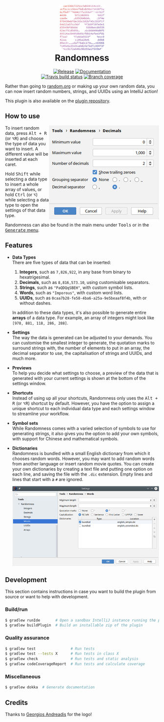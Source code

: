 <h1 align="center">
<img src=".github/logo.png" width="150"/>
<br/>
Randomness
</h1>

<p align="center">
    <a href="https://plugins.jetbrains.com/plugin/9836-randomness"><img src="https://img.shields.io/github/release/FWDekker/intellij-randomness.svg?style=for-the-badge" alt="Release" /></a>
    <a href="https://fwdekker.github.io/intellij-randomness/"><img src="https://img.shields.io/badge/documentation-ready-blue.svg?style=for-the-badge" alt="Documentation" /></a>
    <br />
    <a href="https://travis-ci.org/FWDekker/intellij-randomness"><img src="https://img.shields.io/travis/FWDekker/intellij-randomness/master.svg?style=for-the-badge" alt="Travis build status" /></a>
    <a href="https://codecov.io/gh/FWDekker/intellij-randomness"><img src="https://img.shields.io/codecov/c/github/FWDekker/intellij-randomness.svg?style=for-the-badge" alt="Branch coverage" /></a>
</p>

Rather than going to [random.org](https://www.random.org/) or making up your own random data, you can now insert random numbers, strings, and UUIDs using an IntelliJ action!

This plugin is also available on the [plugin repository](https://plugins.jetbrains.com/plugin/9836-randomness).


## How to use
<img align="right" src=".github/string-settings-cropped.png" alt="String settings" />

To insert random data, press <kbd>Alt + R</kbd> (or <kbd>⌥R</kbd>) and choose the type of data you want to insert.
A different value will be inserted at each caret.

Hold <kbd>Shift</kbd> while selecting a data type to insert a whole array of values, or hold <kbd>Ctrl</kbd> (or <kbd>⌥</kbd>) while selecting a data type to open the settings of that data type.

Randomness can also be found in the main menu under <kbd>Tools</kbd> or in the [<kbd>Generate</kbd> menu](https://www.jetbrains.com/help/idea/generating-code.html).

## Features
* **Data Types**<br />
  There are five types of data that can be inserted:
  1. **Integers**, such as `7,826,922`, in any base from binary to hexatrigesimal.
  2. **Decimals**, such as `8,816,573.10`, using customisable separators.
  3. **Strings**, such as `"PaQDQqSBEH"`, with custom symbol lists.
  4. **Words**, such as `"Imporous"`, with custom word lists.
  5. **UUIDs**, such as `0caa7b28-fe58-4ba6-a25a-9e5beaaf8f4b`, with or without dashes.

  In addition to these data types, it's also possible to generate entire **arrays** of a data type.
  For example, an array of integers might look like `[978, 881, 118, 286, 288]`.
* **Settings**<br />
  The way the data is generated can be adjusted to your demands.
  You can customise the smallest integer to generate, the quotation marks to surround strings with, the number of elements to put in an array, the decimal separator to use, the capitalisation of strings and UUIDs, and much more.
* **Previews**<br />
  To help you decide what settings to choose, a preview of the data that is generated with your current settings is shown at the bottom of the settings window.
* **Shortcuts**<br />
  Instead of using up all your shortcuts, Randomness only uses the <kbd>Alt + R</kbd> (or <kbd>⌥R</kbd>) shortcut by default.
  However, you have the option to assign a unique shortcut to each individual data type and each settings window to streamline your workflow.
* **Symbol sets**<br />
  While Randomness comes with a varied selection of symbols to use for generating strings, it also gives you the option to add your own symbols, with support for Chinese and mathematical symbols.
* **Dictionaries**<br />
  Randomness is bundled with a small English dictionary from which it chooses random words.
  However, you may want to add random words from another language or insert random movie quotes.
  You can create your own dictionaries by creating a text file and putting one option on each line, and saving the file with the `.dic` extension.
  Empty lines and lines that start with a `#` are ignored.

  <p align="center"><img src=".github/word-settings.png" alt="Dictionary settings" /></p>


## Development
This section contains instructions in case you want to build the plugin from source or want to help with development.

### Build/run
```bash
$ gradlew runIde       # Open a sandbox IntelliJ instance running the plugin
$ gradlew buildPlugin  # Build an installable zip of the plugin
```

### Quality assurance
```bash
$ gradlew test                # Run tests
$ gradlew test --tests X      # Run tests in class X
$ gradlew check               # Run tests and static analysis
$ gradlew codeCoverageReport  # Run tests and calculate coverage
```

### Miscellaneous
```bash
$ gradlew dokka  # Generate documentation
```


## Credits
Thanks to [Georgios Andreadis](https://github.com/gandreadis) for the logo!
